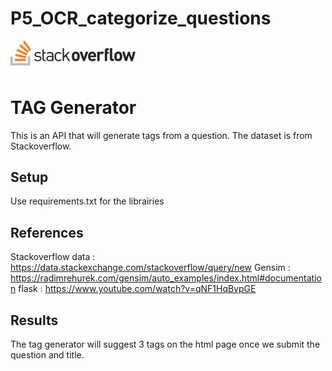 # P5_OCR_categorize_questions

<img src="/static/sof.png" alt="drawing" width="200"/>

# TAG Generator

This is an API that will generate tags from a question.
The dataset is from Stackoverflow.

## Setup

Use requirements.txt for the librairies

## References

Stackoverflow data :     https://data.stackexchange.com/stackoverflow/query/new
Gensim :                 https://radimrehurek.com/gensim/auto_examples/index.html#documentation
flask :                  https://www.youtube.com/watch?v=qNF1HqBvpGE

## Results

The tag generator will suggest 3 tags on the html page once we submit the question and title.